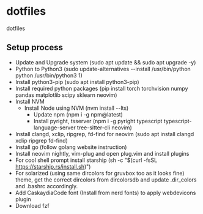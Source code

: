 # dotfiles
dotfiles

## Setup process

- Update and Upgrade system (sudo apt update && sudo apt upgrade -y)
- Python to Python3 (sudo update-alternatives --install /usr/bin/python python /usr/bin/python3 1)
- Install python3-pip (sudo apt install python3-pip)
- Install required python packages (pip install torch torchvision numpy pandas matplotlib scipy sklearn neovim)
- Install NVM
  - Install Node using NVM (nvm install --lts)
    - Update npm (npm i -g npm@latest)
    - Install pyright, tsserver (npm i -g pyright typescript typescript-language-server tree-sitter-cli neovim)
- Install clangd, xclip, ripgrep, fd-find for neovim (sudo apt install clangd xclip ripgrep fd-find)
- Install go (follow golang website instruction)
- Install neovim nightly, vim-plug and open plug.vim and install plugins
- For cool shell prompt install starship (sh -c "$(curl -fsSL https://starship.rs/install.sh)")
- For solarized (using same dircolors for gruvbox too as it looks fine) theme, get the correct dircolors from dircolorsdb and update .dir_colors and .bashrc accordingly.
- Add CaskaydiaCode font (Install from nerd fonts) to apply webdevicons plugin
- Download fzf

